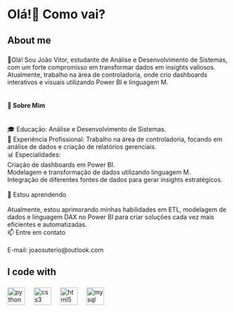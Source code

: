 <h1 align="left">Olá!👋 Como vai?</h1>

###

<p align="left"></p>

###

<h2 align="left">About me</h2>

###

<p align="left">👋Olá! Sou João Vitor, estudante de Análise e Desenvolvimento de Sistemas, com um forte compromisso em transformar dados em insights valiosos. Atualmente, trabalho na área de controladoria, onde crio dashboards interativos e visuais utilizando Power BI e linguagem M.<br> <br> <h4>🚀 Sobre Mim</h4><br>    🎓 Educação: Análise e Desenvolvimento de Sistemas.<br>    💼 Experiência Profissional: Trabalho na área de controladoria, focando em análise de dados e criação de relatórios gerenciais.<br>    📊 Especialidades:<br>        Criação de dashboards em Power BI.<br>        Modelagem e transformação de dados utilizando linguagem M.<br>        Integração de diferentes fontes de dados para gerar insights estratégicos.<br><br>🌱 Estou aprendendo<br><br>Atualmente, estou aprimorando minhas habilidades em ETL, modelagem de dados e linguagem DAX no Power BI para criar soluções cada vez mais eficientes e automatizadas.<br>📫 Entre em contato<br><br>    E-mail: joaosuterio@outlook.com</p>

###

<h2 align="left">I code with</h2>

###

<div align="left">
  <img src="https://cdn.jsdelivr.net/gh/devicons/devicon/icons/python/python-original.svg" height="40" alt="python logo"  />
  <img width="12" />
  <img src="https://cdn.jsdelivr.net/gh/devicons/devicon/icons/css3/css3-original.svg" height="40" alt="css3 logo"  />
  <img width="12" />
  <img src="https://cdn.jsdelivr.net/gh/devicons/devicon/icons/html5/html5-original.svg" height="40" alt="html5 logo"  />
  <img width="12" />
  <img src="https://cdn.jsdelivr.net/gh/devicons/devicon/icons/mysql/mysql-original.svg" height="40" alt="mysql logo"  />
</div>

###
